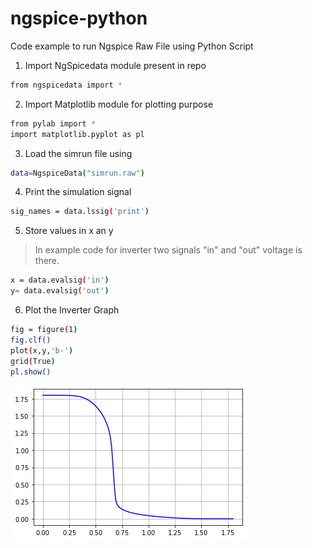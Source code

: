 # ngspice-python

Code example to run Ngspice Raw File using Python Script



1. Import NgSpicedata module present in repo
```sh
from ngspicedata import *
```

2. Import Matplotlib module for plotting purpose
```sh
from pylab import *
import matplotlib.pyplot as pl
```

3. Load the simrun file using
```sh
data=NgspiceData("simrun.raw")
```

4. Print the simulation signal
```sh
sig_names = data.lssig('print') 
```

5. Store values in x an y
>In example code for inverter two signals "in" and "out" voltage is there.
```sh
x = data.evalsig('in')
y= data.evalsig('out')
```

6. Plot the Inverter Graph
```sh
fig = figure(1)
fig.clf()
plot(x,y,'b-')
grid(True)
pl.show()
```
![Output](graph.png)
   
